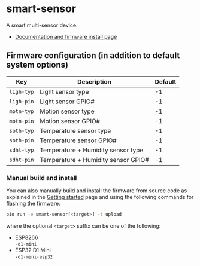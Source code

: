 # smart-sensor

A smart multi-sensor device.

- [Documentation and firmware install page](https://homegenie.it/mini/1.2/examples/smart-sensor/)


## Firmware configuration (in addition to default system options)

| Key        | Description                         | Default |
|------------|-------------------------------------|---------|
| `ligh-typ` | Light sensor type                   | -1      |
| `ligh-pin` | Light sensor GPIO#                  | -1      |
| `motn-typ` | Motion sensor type                  | -1      |
| `motn-pin` | Motion sensor GPIO#                 | -1      |
| `soth-typ` | Temperature sensor type             | -1      |
| `soth-pin` | Temperature sensor GPIO#            | -1      |
| `sdht-typ` | Temperature + Humidity sensor type  | -1      |
| `sdht-pin` | Temperature + Humidity sensor GPIO# | -1      |


### Manual build and install

You can also manually build and install the firmware from source code
as explained in the [Getting started](../../getting-started#custom-firmware) page
and using the following commands for flashing the firmware:

```bash
pio run -e smart-sensor[<target>] -t upload
```

where the optional `<target>` suffix can be one of the following:
- ESP8266  
  `-d1-mini`
- ESP32 D1 Mini  
  `-d1-mini-esp32`
